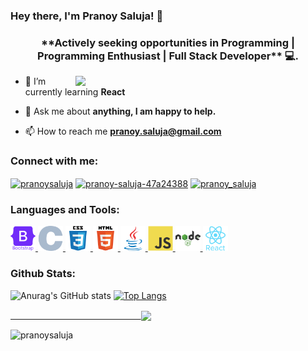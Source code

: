 ### Hey there, I'm Pranoy Saluja! 👋

<h3 align="center">**Actively seeking opportunities in Programming | Programming Enthusiast | Full Stack Developer**
💻.</h3>
<img src="https://media.giphy.com/media/RbDKaczqWovIugyJmW/giphy.gif" align="right" width="400">



- 🌱 I’m currently learning **React**

- 💬 Ask me about **anything, I am happy to help.**

- 📫 How to reach me **pranoy.saluja@gmail.com**

<h3 align="left">Connect with me:</h3>


<p align="left">
<a href="https://github.com/pranoysaluja" target="blank"><img align="center" src="https://cdn.jsdelivr.net/npm/simple-icons@3.0.1/icons/github.svg" alt="pranoysaluja" height="30" width="40" /></a>
<a href="https://www.linkedin.com/in/pranoy-saluja-47a24388/" target="blank"><img align="center" src="https://cdn.jsdelivr.net/npm/simple-icons@3.0.1/icons/linkedin.svg" alt="pranoy-saluja-47a24388" height="30" width="40" /></a>
<a href="https://www.hackerrank.com/pranoy_saluja" target="blank"><img align="center" src="https://cdn.jsdelivr.net/npm/simple-icons@3.0.1/icons/hackerrank.svg" alt="pranoy_saluja" height="30" width="40" /></a>
</p>

<h3 align="left">Languages and Tools:</h3>
<p align="left"> <a href="https://getbootstrap.com" target="_blank"> <img src="https://raw.githubusercontent.com/devicons/devicon/master/icons/bootstrap/bootstrap-plain-wordmark.svg" alt="bootstrap" width="40" height="40"/> </a> <a href="https://www.cprogramming.com/" target="_blank"> <img src="https://raw.githubusercontent.com/devicons/devicon/master/icons/c/c-original.svg" alt="c" width="40" height="40"/> </a> <a href="https://www.w3schools.com/css/" target="_blank"> <img src="https://raw.githubusercontent.com/devicons/devicon/master/icons/css3/css3-original-wordmark.svg" alt="css3" width="40" height="40"/> </a> <a href="https://www.w3.org/html/" target="_blank"> <img src="https://raw.githubusercontent.com/devicons/devicon/master/icons/html5/html5-original-wordmark.svg" alt="html5" width="40" height="40"/> </a> <a href="https://www.java.com" target="_blank"> <img src="https://raw.githubusercontent.com/devicons/devicon/master/icons/java/java-original.svg" alt="java" width="40" height="40"/> </a> <a href="https://developer.mozilla.org/en-US/docs/Web/JavaScript" target="_blank"> <img src="https://raw.githubusercontent.com/devicons/devicon/master/icons/javascript/javascript-original.svg" alt="javascript" width="40" height="40"/> </a> <a href="https://nodejs.org" target="_blank"> <img src="https://raw.githubusercontent.com/devicons/devicon/master/icons/nodejs/nodejs-original-wordmark.svg" alt="nodejs" width="40" height="40"/> </a> <a href="https://reactjs.org/" target="_blank"> <img src="https://raw.githubusercontent.com/devicons/devicon/master/icons/react/react-original-wordmark.svg" alt="react" width="40" height="40"/> </a> </p>

<h3 align="left">Github Stats:</h3>

![Anurag's GitHub stats](https://github-readme-stats.vercel.app/api?username=pranoysaluja&show_icons=true&theme=radical)       [![Top Langs](https://github-readme-stats.vercel.app/api/top-langs/?username=pranoysaluja&theme=radical)](https://github.com/anuraghazra/github-readme-stats)

<a href="https://github.com/DenverCoder1/github-readme-streak-stats"> &nbsp;&nbsp;&nbsp;&nbsp;&nbsp;&nbsp;&nbsp;&nbsp;&nbsp;&nbsp;&nbsp;&nbsp;&nbsp;&nbsp;&nbsp;&nbsp;&nbsp;&nbsp;&nbsp;&nbsp;&nbsp;&nbsp;&nbsp;&nbsp;&nbsp;&nbsp;&nbsp;&nbsp;&nbsp;&nbsp;&nbsp;&nbsp;&nbsp;&nbsp;&nbsp;&nbsp;&nbsp;&nbsp;&nbsp;&nbsp;&nbsp;&nbsp;&nbsp;&nbsp;&nbsp;&nbsp;&nbsp;&nbsp;&nbsp;&nbsp;&nbsp;&nbsp;
  <img align="center" src="https://github-readme-streak-stats.herokuapp.com/?user=pranoysaluja&hide_border=true" />
</a>

<p align="left"> <img src="https://komarev.com/ghpvc/?username=pranoysaluja&label=Profile%20views&color=0e75b6&style=flat" alt="pranoysaluja" /> </p>


<!--
**pranoysaluja/pranoysaluja** is a ✨ _special_ ✨ repository because its `README.md` (this file) appears on your GitHub profile.

Here are some ideas to get you started:

- 🔭 I’m currently working on ...
- 🌱 I’m currently learning ...
- 👯 I’m looking to collaborate on ...
- 🤔 I’m looking for help with ...
- 💬 Ask me about ...
- 📫 How to reach me: ...
- 😄 Pronouns: ...
- ⚡ Fun fact: ...
-->
